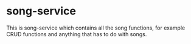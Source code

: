 # song-service
This is song-service which contains all the song functions, for example CRUD functions and anything that has to do with songs.
